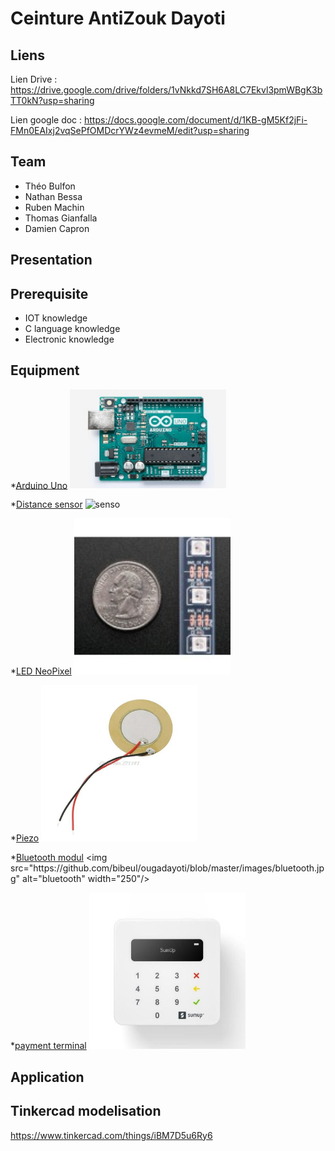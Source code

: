 #  Ceinture AntiZouk Dayoti

## Liens
Lien Drive : https://drive.google.com/drive/folders/1vNkkd7SH6A8LC7Ekvl3pmWBgK3bTT0kN?usp=sharing

Lien google doc : https://docs.google.com/document/d/1KB-gM5Kf2jFi-FMn0EAIxj2vqSePfOMDcrYWz4evmeM/edit?usp=sharing

## Team
* Théo Bulfon
* Nathan Bessa
* Ruben Machin
* Thomas Gianfalla
* Damien Capron

## Presentation


## Prerequisite
* IOT knowledge
* C language knowledge
* Electronic knowledge

## Equipment

*[Arduino Uno](https://store.arduino.cc/arduino-uno-rev)
<img src="https://github.com/bibeul/ougadayoti/blob/master/images/arduino.jpg" alt="Arduino" width="250"/>

*[Distance sensor](https://www.mouser.fr/ProductDetail/Parallax/28015?qs=Re%252Bcz0%2FMYCKqvqZW3g9mzg%3D%3D&vip=1&gclid=CjwKCAjw2uf2BRBpEiwA31VZj6M7wPsa8aJG65B0WxpsVTgLrExCFl03J_LCnrLFMPf_0MWwhJZ-ahoC6MAQAvD_BwE)
<img src="https://github.com/bibeul/ougadayoti/blob/master/images/sensor.jpg" alt="senso" width="250"/>

*[LED NeoPixel](https://boutique.semageek.com/fr/471-bande-de-led-neopixel-strip-de-60-led-rgb-noire-1m.html)
<img src="https://github.com/bibeul/ougadayoti/blob/master/images/led.jpg" alt="led" width="250"/>

*[Piezo](hhttps://www.cdiscount.com/musique-instruments/accessoires/10pcs-35mm-piezo-elements-buzzer-sounder-capteur-t/f-16015-gao6922326780739.html#mpos=0|mp)
<img src="https://github.com/bibeul/ougadayoti/blob/master/images/Piezo.jpg" alt="piezo" width="250"/>

*[Bluetooth modul](https://fr.rs-online.com/web/p/modules-bluetooth/1372666?cm_mmc=FR-PLA-DS3A-_-google-_-PLA_FR_FR_Informatique_et_p%C3%A9riph%C3%A9riques_Whoop-_-(FR:Whoop!)+Modules+Bluetooth-_-1372666&matchtype=&pla-336144535860&gclid=CjwKCAjw2uf2BRBpEiwA31VZj8_qQlAIyU_zEOB8shHnmLw_JR53OVtGz9kVxmDW08HAeW7yUe6WkRoCtsEQAvD_BwE&gclsrc=aw.ds)
<img src="https://github.com/bibeul/ougadayoti/blob/master/images/bluetooth.jpg" alt="bluetooth" width="250"/>

*[payment terminal](https://www.retif.eu/terminal-de-paiement-mobile-sumup-air-retail-package-fr.html?incl_tax=1&utm_source=google&utm_medium=cpc&utm_content=16214&utm_campaign=flux&gclid=CjwKCAjw2uf2BRBpEiwA31VZj9DJbRsuzvncsw5ZTShEgtI29qG3gQWxhwCzFOJi-zNOI2AhZXiBzBoCQ40QAvD_BwE)
<img src="https://github.com/bibeul/ougadayoti/blob/master/images/sumup.jpg" alt="sumup" width="250"/>

## Application

## Tinkercad modelisation
https://www.tinkercad.com/things/iBM7D5u6Ry6

